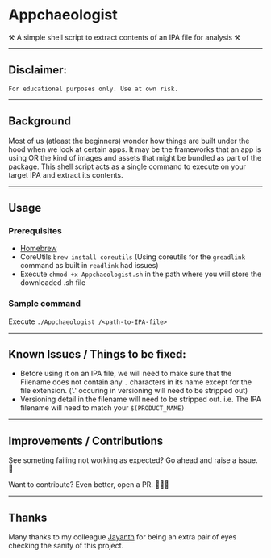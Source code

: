 # Appchaeologist

⚒ A simple shell script to extract contents of an IPA file for analysis ⚒


---
## Disclaimer:
    For educational purposes only. Use at own risk.
    
---
## Background
Most of us (atleast the beginners) wonder how things are built under the hood when we look at certain apps. It may be the frameworks that an app is using OR the kind of images and assets that might be bundled as part of the package. This shell script acts as a single command to execute on your target IPA and extract its contents.


---
## Usage

### Prerequisites
- [Homebrew](http://brew.sh/)
- CoreUtils `brew install coreutils` (Using coreutils for the `greadlink` command as built in `readlink` had issues)
- Execute `chmod +x Appchaeologist.sh` in the path where you will store the downloaded .sh file

### Sample command
  Execute `./Appchaeologist /<path-to-IPA-file>`

---
## Known Issues / Things to be fixed:
- Before using it on an IPA file, we will need to make sure that the Filename does not contain any `.` characters in its name except for the file extension. ('.' occuring in versioning will need to be stripped out)
- Versioning detail in the filename will need to be stripped out. i.e. The IPA filename will need to match your `$(PRODUCT_NAME)`


---
## Improvements / Contributions
See someting failing not working as expected? Go ahead and raise a issue. 🚩

Want to contribute? Even better, open a PR. 🤘🏻😀


---
## Thanks
Many thanks to my colleague [Jayanth](https://github.com/jaymanklu) for being an extra pair of eyes checking the sanity of this project.

